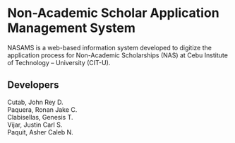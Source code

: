 # Non-Academic Scholar Application Management System

NASAMS is a web-based information system developed to digitize the application process for Non-Academic Scholarships (NAS) at Cebu Institute of Technology – University (CIT-U).

## Developers
Cutab, John Rey D. \
Paquera, Ronan Jake C. \
Clabisellas, Genesis T. \
Vijar, Justin Carl S. \
Paquit, Asher Caleb N. 
